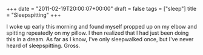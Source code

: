 +++
date = "2011-02-19T20:00:07+00:00"
draft = false
tags = ["sleep"]
title = "Sleepspitting"
+++
<p>I woke up early this morning and found myself propped up on my elbow and spitting repeatedly on my pillow. I then realized that I had just been doing this in a dream. As far as I know, I've only sleepwalked once, but I've never heard of sleepspitting. Gross.</p> 